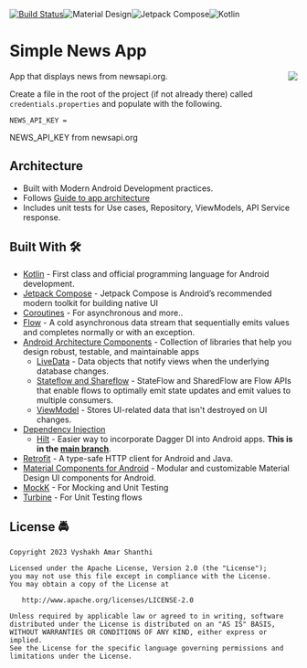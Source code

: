 [![Build Status](https://app.bitrise.io/app/73eb58efffb0c429/status.svg?token=b6qaGNgGObRTLv8Rt-UmGw&branch=master)](https://app.bitrise.io/app/73eb58efffb0c429)![Material Design](https://img.shields.io/static/v1?style=for-the-badge&message=Material+Design&color=757575&logo=Material+Design&logoColor=FFFFFF&label=)![Jetpack Compose](https://img.shields.io/static/v1?style=for-the-badge&message=Jetpack+Compose&color=4285F4&logo=Jetpack+Compose&logoColor=FFFFFF&label=)![Kotlin](https://img.shields.io/static/v1?style=for-the-badge&message=Kotlin&color=7F52FF&logo=Kotlin&logoColor=FFFFFF&label=)

# Simple News App  
<img style="float: right;" src="sample.gif"/>

App that displays news from newsapi.org.

Create a file in the root of the project (if not already there) called `credentials.properties` and populate with the following.
```
NEWS_API_KEY = 
```
NEWS_API_KEY from newsapi.org

## Architecture
* Built with Modern Android Development practices.
* Follows [Guide to app architecture](https://developer.android.com/topic/architecture)
* Includes unit tests for Use cases, Repository, ViewModels, API Service response.

## Built With 🛠
- [Kotlin](https://kotlinlang.org/) - First class and official programming language for Android development.
- [Jetpack Compose](https://developer.android.com/jetpack/compose) - Jetpack Compose is Android’s recommended modern toolkit for building native UI
- [Coroutines](https://kotlinlang.org/docs/reference/coroutines-overview.html) - For asynchronous and more..
- [Flow](https://kotlin.github.io/kotlinx.coroutines/kotlinx-coroutines-core/kotlinx.coroutines.flow/-flow/) - A cold asynchronous data stream that sequentially emits values and completes normally or with an exception.
- [Android Architecture Components](https://developer.android.com/topic/libraries/architecture) - Collection of libraries that help you design robust, testable, and maintainable apps
  - [LiveData](https://developer.android.com/topic/libraries/architecture/livedata) - Data objects that notify views when the underlying database changes.
  - [Stateflow and Shareflow](https://developer.android.com/kotlin/flow/stateflow-and-sharedflow) - StateFlow and SharedFlow are Flow APIs that enable flows to optimally emit state updates and emit values to multiple consumers.
  - [ViewModel](https://developer.android.com/topic/libraries/architecture/viewmodel) - Stores UI-related data that isn't destroyed on UI changes.
- [Dependency Injection](https://developer.android.com/training/dependency-injection)
  - [Hilt](https://dagger.dev/hilt) - Easier way to incorporate Dagger DI into Android apps. **This is in the [main branch](https://github.com/wajahatkarim3/Imagine)**.
- [Retrofit](https://square.github.io/retrofit/) - A type-safe HTTP client for Android and Java.
- [Material Components for Android](https://github.com/material-components/material-components-android) - Modular and customizable Material Design UI components for Android.
- [MockK](https://mockk.io) - For Mocking and Unit Testing
- [Turbine](https://github.com/cashapp/turbine) - For Unit Testing flows

## License :oncoming_police_car:
    Copyright 2023 Vyshakh Amar Shanthi

    Licensed under the Apache License, Version 2.0 (the "License");
    you may not use this file except in compliance with the License.
    You may obtain a copy of the License at

       http://www.apache.org/licenses/LICENSE-2.0

    Unless required by applicable law or agreed to in writing, software
    distributed under the License is distributed on an "AS IS" BASIS,
    WITHOUT WARRANTIES OR CONDITIONS OF ANY KIND, either express or implied.
    See the License for the specific language governing permissions and
    limitations under the License.
